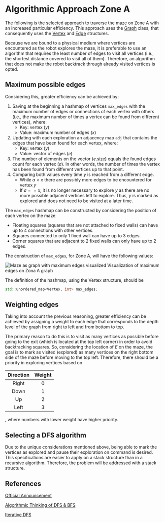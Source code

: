 # Algorithmic Approach Zone A

The following is the selected approach to traverse the maze on Zone A with an increased particular efficiency. This approach uses the [Graph](../../general/Graph.MD) class, that consequently uses the [Vertex](../../general/Vertex.MD) and [Edge](../../general/Edge.MD) structures.

Because we are bound to a physical medium where vertices are encountered as the robot explores the maze, it is preferable to use an algorithm that requires the least number of edges to visit all vertices (i.e., the shortest distance covered to visit all of them). Therefore, an algorithm that does not make the robot backtrack through already visited vertices is opted.

## Maximum possible edges

Considering this, greater efficiency can be achieved by:

1. Saving at the beginning a hashmap of vertices `max_edges` with the maximum number of edges or connections of each vertex with others (i.e., the maximum number of times a vertex can be found from different vertices), where:
    * Key: vertex $(y)$
    * Value: maximum number of edges $(x)$
2. Updating with each exploration an adjacency map `adj` that contains the edges that have been found for each vertex, where:
    * Key: vertex $(y)$
    * Value: vector of edges $(e)$
3. The number of elements on the vector $(e\text{.size})$ equals the found edges count for each vertex $(a)$. In other words, the number of times the vertex has been found from different vertices up to that point.
4. Comparing both values every time $y$ is reached from a different edge.
    * While $a < x$ there are possibly more edges to be encountered for vertex $y$
    * If $a==x$, it is no longer necessary to explore $y$ as there are no more possible adjacent vertices left to explore. Thus, $y$ is marked as explored and does not need to be visited at a later time.

The `max_edges` hashmap can be constructed by considering the position of each vertex on the maze:

* Floating squares (squares that are not attached to fixed walls) can have up to 4 connections with other vertices.
* Squares connected to only 1 fixed wall can have up to 3 edges.
* Corner squares that are adjacent to 2 fixed walls can only have up to 2 edges.

The construction of `max_edges`, for Zone A, will have the following values:

![Maze as graph with maximum edges visualized](../media/max_edges.png "Maze as graph with maximum edges visualized")
Visualization of maximum edges on Zona A graph

The definition of the hashmap, using the Vertex structure, should be

```cpp
std::unordered_map<Vertex, int> max_edges;
```

## Weighting edges

Taking into account the previous reasoning, greater efficiency can be achieved by assigning a weight to each edge that corresponds to the depth level of the graph from right to left and from bottom to top.

The primary reason to do this is to visit as many vertices as possible before going to the exit (which is located at the top left corner) in order to avoid backtracking squares. So, considering the location of $E$ on the maze, the goal is to mark as visited (explored) as many vertices on the right bottom side of the maze before moving to the top left. Therefore, there should be a priority in exploring vertices based on

| Direction | Weight |
| :-------: | :----: |
|   Right   |  $0$   |
|   Down    |  $1$   |
|    Up     |  $2$   |
|   Left    |  $3$   |

, where numbers with lower weight have higher priority.

## Selecting a DFS algorithm

Due to the unique considerations mentioned above, being able to mark the vertices as explored and pause their exploration on command is desired. This specifications are easier to apply on a stack structure than in a recursive algorithm. Therefore, the problem will be addressed with a stack structure.

## References

[Official Announcement](../Candidates%202023.pdf)

[Algorithmic Thinking of DFS & BFS](https://www.youtube.com/watch?v=pcKY4hjDrxk&ab_channel=AbdulBari)

[Iterative DFS](https://www.geeksforgeeks.org/iterative-depth-first-traversal/)
